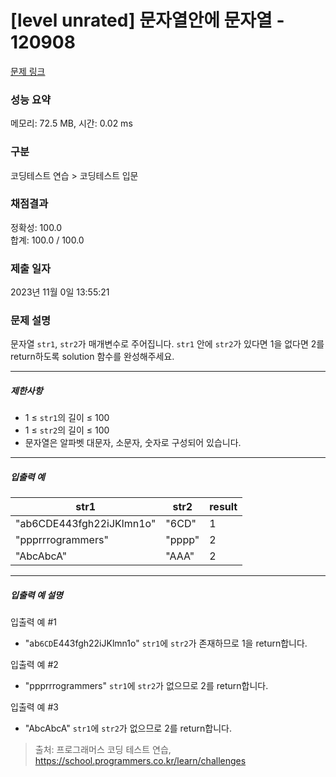 # [level unrated] 문자열안에 문자열 - 120908 

[문제 링크](https://school.programmers.co.kr/learn/courses/30/lessons/120908) 

### 성능 요약

메모리: 72.5 MB, 시간: 0.02 ms

### 구분

코딩테스트 연습 > 코딩테스트 입문

### 채점결과

정확성: 100.0<br/>합계: 100.0 / 100.0

### 제출 일자

2023년 11월 0일 13:55:21

### 문제 설명

<p style="user-select: auto;">문자열 <code style="user-select: auto;">str1</code>, <code style="user-select: auto;">str2</code>가 매개변수로 주어집니다. <code style="user-select: auto;">str1</code> 안에 <code style="user-select: auto;">str2</code>가 있다면 1을 없다면 2를 return하도록 solution 함수를 완성해주세요.</p>

<hr style="user-select: auto;">

<h5 style="user-select: auto;">제한사항</h5>

<ul style="user-select: auto;">
<li style="user-select: auto;">1 ≤ <code style="user-select: auto;">str1</code>의 길이 ≤ 100</li>
<li style="user-select: auto;">1 ≤ <code style="user-select: auto;">str2</code>의 길이 ≤ 100</li>
<li style="user-select: auto;">문자열은 알파벳 대문자, 소문자, 숫자로 구성되어 있습니다.</li>
</ul>

<hr style="user-select: auto;">

<h5 style="user-select: auto;">입출력 예</h5>
<table class="table" style="user-select: auto;">
        <thead style="user-select: auto;"><tr style="user-select: auto;">
<th style="user-select: auto;">str1</th>
<th style="user-select: auto;">str2</th>
<th style="user-select: auto;">result</th>
</tr>
</thead>
        <tbody style="user-select: auto;"><tr style="user-select: auto;">
<td style="user-select: auto;">"ab6CDE443fgh22iJKlmn1o"</td>
<td style="user-select: auto;">"6CD"</td>
<td style="user-select: auto;">1</td>
</tr>
<tr style="user-select: auto;">
<td style="user-select: auto;">"ppprrrogrammers"</td>
<td style="user-select: auto;">"pppp"</td>
<td style="user-select: auto;">2</td>
</tr>
<tr style="user-select: auto;">
<td style="user-select: auto;">"AbcAbcA"</td>
<td style="user-select: auto;">"AAA"</td>
<td style="user-select: auto;">2</td>
</tr>
</tbody>
      </table>
<hr style="user-select: auto;">

<h5 style="user-select: auto;">입출력 예 설명</h5>

<p style="user-select: auto;">입출력 예 #1</p>

<ul style="user-select: auto;">
<li style="user-select: auto;">"ab<code style="user-select: auto;">6CD</code>E443fgh22iJKlmn1o" <code style="user-select: auto;">str1</code>에 <code style="user-select: auto;">str2</code>가 존재하므로 1을 return합니다.</li>
</ul>

<p style="user-select: auto;">입출력 예 #2</p>

<ul style="user-select: auto;">
<li style="user-select: auto;">"ppprrrogrammers" <code style="user-select: auto;">str1</code>에 <code style="user-select: auto;">str2</code>가 없으므로 2를 return합니다.</li>
</ul>

<p style="user-select: auto;">입출력 예 #3</p>

<ul style="user-select: auto;">
<li style="user-select: auto;">"AbcAbcA" <code style="user-select: auto;">str1</code>에 <code style="user-select: auto;">str2</code>가 없으므로 2를 return합니다.</li>
</ul>


> 출처: 프로그래머스 코딩 테스트 연습, https://school.programmers.co.kr/learn/challenges